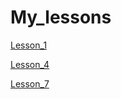 # My_lessons

[Lesson_1](https://serjkern.github.io/my_lessons.github.io/Lesson_1)

[Lesson_4](https://serjkern.github.io/my_lessons.github.io/Lesson_4/PROJECT/src)

[Lesson_7](https://serjkern.github.io/my_lessons.github.io/Lesson_7/PROJECT/src)